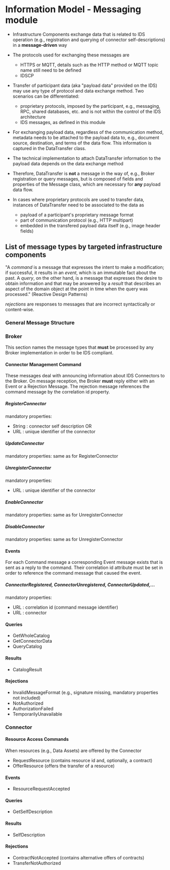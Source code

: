 # Information Model - Messaging module

- Infrastructure Components exchange data that is related to IDS operation (e.g., registration and querying of connector self-descriptions)
in a **message-driven** way

- The protocols used for exchanging these messages are
    - HTTPS or MQTT, details such as the HTTP method or MQTT topic name still need to be defined
    - IDSCP 

- Transfer of participant data (aka "payload data" provided on the IDS) may use any type of protocol and data exchange method. Two scenarios can be differentiated:
    - proprietary protocols, imposed by the participant, e.g., messaging, RPC, shared databases, etc. and is not within the control of the IDS architecture
    - IDS messages, as defined in this module 

- For exchanging payload data, regardless of the communication method, metadata needs to be attached to the payload data to, e.g.,
document source, destination, and terms of the data flow. This information is captured in the DataTransfer class.

- The technical implementation to attach DataTransfer information to the payload data depends on the data exchange method

- Therefore, DataTransfer is **not** a message in the way of, e.g., Broker registration or query messages, but is composed of fields
and properties of the Message class, which are necessary for **any** payload data flow.  

- In cases where proprietary protocols are used to transfer data, instances of DataTransfer need to be associated to the data as 
    - payload of a participant's proprietary message format
    - part of communication protocol (e.g., HTTP multipart)
    - embedded in the transfered payload data itself (e.g., image header fields)   

## List of message types by targeted infrastructure components 

"A _command_ is a message that expresses the intent to make a modification; if successful, it
results in an _event_, which is an immutable fact about the past. A _query_, on the other hand,
is a message that expresses the desire to obtain information and that may be answered
by a _result_ that describes an aspect of the domain object at the point in time when the
query was processed." (Reactive Design Patterns)

_rejections_ are responses to messages that are incorrect syntactically or content-wise. 

### General Message Structure

### Broker

This section names the message types that **must** be processed by any Broker implementation in order to be IDS compliant.

#### Connector Management Command

These messages deal with announcing information about IDS Connectors to the Broker. On message reception, the Broker **must** 
reply either with an Event or a Rejection Message. The rejection message references the command message by the correlation
id property. 

##### RegisterConnector
mandatory properties:
* String : connector self description 
OR
* URL : unique identifier of the connector 

##### UpdateConnector
mandatory properties: same as for RegisterConnector

##### UnregisterConnector
mandatory properties:
* URL : unique identifier of the connector

##### EnableConnector
mandatory properties: same as for UnregisterConnector

##### DisableConnector
mandatory properties: same as for UnregisterConnector

#### Events

For each Command message a corresponding Event message exists that is sent as a reply to the command. Their correlation 
id attribute must be set in order to reference the command message that caused the event. 

##### ConnectorRegistered, ConnectorUnregistered, ConnectorUpdated,...
mandatory properties:
* URL : correlation id (command message identifier)
* URL : connector 

#### Queries 

- GetWholeCatalog
- GetConnectorData
- QueryCatalog

#### Results

- CatalogResult

#### Rejections

- InvalidMessageFormat (e.g., signature missing, mandatory properties not included)
- NotAuthorized
- AuthorizationFailed
- TemporarilyUnavailable

### Connector

#### Resource Access Commands

When resources (e.g., Data Assets) are offered by the Connector 

- RequestResource (contains resource id and, optionally, a contract)
- OfferResource (offers the transfer of a resource)

#### Events

- ResourceRequestAccepted

#### Queries

- GetSelfDescription

#### Results

- SelfDescription

#### Rejections

- ContractNotAccepted (contains alternative offers of contracts)
- TransferNotAuthorized